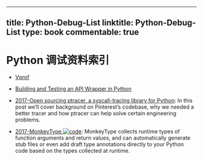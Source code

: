 
---
title: Python-Debug-List
linktitle: Python-Debug-List
type: book
commentable: true
---

# Python 调试资料索引

- [Vprof](https://github.com/nvdv/vprof)

- [Building and Testing an API Wrapper in Python](https://semaphoreci.com/community/tutorials/building-and-testing-an-api-wrapper-in-python)

- [2017-Open sourcing ptracer, a syscall-tracing library for Python](https://parg.co/UEX): In this post we’ll cover background on Pinterest’s codebase, why we needed a better tracer and how ptracer can help solve certain engineering problems.

- [2017-MonkeyType ![code](https://ng-tech.icu/assets/code.svg)](https://github.com/Instagram/MonkeyType): MonkeyType collects runtime types of function arguments and return values, and can automatically generate stub files or even add draft type annotations directly to your Python code based on the types collected at runtime.

    